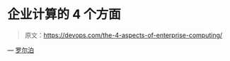 # 企业计算的 4 个方面

> 原文：<https://devops.com/the-4-aspects-of-enterprise-computing/>

— [罗尔泊](https://devops.com/author/breselman/)